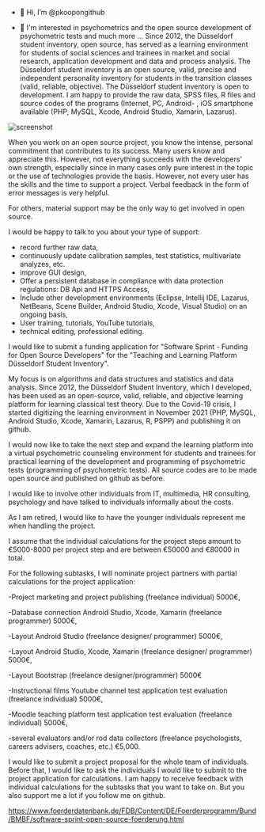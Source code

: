 - 👋 Hi, I’m @pkoopongithub

- 👀 I'm interested in psychometrics and the open source development of psychometric tests and much more ...
Since 2012, the Düsseldorf student inventory, open source, has served as a learning environment for students of social sciences and trainees in market and social research, application development and data and process analysis.
The Düsseldorf student inventory is an open source, valid, precise and independent personality inventory for students in the transition classes (valid, reliable, objective). The Düsseldorf student inventory is open to development.
I am happy to provide the raw data, SPSS files, R files and source codes of the programs (Internet, PC, Android- , iOS smartphone available (PHP, MySQL, Xcode, Android Studio, Xamarin, Lazarus).

![screenshot](./profilans.png)

When you work on an open source project, you know the intense, personal commitment that contributes to its success. Many users know and appreciate this. However, not everything succeeds with the developers' own strength, especially since in many cases only pure interest in the topic or the use of technologies provide the basis. However, not every user has the skills and the time to support a project. Verbal feedback in the form of error messages is very helpful.

For others, material support may be the only way to get involved in open source.

I would be happy to talk to you about your type of support:

- record further raw data,
- continuously update calibration samples, test statistics, multivariate analyzes, etc.
- improve GUI design,
- Offer a persistent database in compliance with data protection regulations: DB Api and HTTPS Access,
- Include other development environments (Eclipse, Intellij IDE, Lazarus, NetBeans, Scene Builder, Android Studio, Xcode, Visual Studio) on an ongoing basis,
- User training, tutorials, YouTube tutorials,
- technical editing, professional editing.

I would like to submit a funding application for "Software Sprint - Funding for Open Source Developers" for the "Teaching and Learning Platform Düsseldorf Student Inventory".

 My focus is on algorithms and data structures and statistics and data analysis. Since 2012, the Düsseldorf Student Inventory, which I developed, has been used as an open-source, valid, reliable, and objective learning platform for learning classical test theory. Due to the Covid-19 crisis, I started digitizing the learning environment in November 2021 (PHP, MySQL, Android Studio, Xcode, Xamarin, Lazarus, R, PSPP) and publishing it on github.

I would now like to take the next step and expand the learning platform into a virtual psychometric counseling environment for students and trainees for practical learning of the development and programming of psychometric tests (programming of psychometric tests). All source codes are to be made open source and published on github as before.

I would like to involve other individuals from IT, multimedia, HR consulting, psychology and have talked to individuals informally about the costs.

As I am retired, I would like to have the younger individuals represent me when handling the project.

I assume that the individual calculations for the project steps amount to €5000-8000 per project step and are between €50000 and €80000 in total.

For the following subtasks, I will nominate project partners with partial calculations for the project application:

-Project marketing and project publishing (freelance individual) 5000€,

-Database connection Android Studio, Xcode, Xamarin (freelance programmer) 5000€,

-Layout Android Studio (freelance designer/ programmer) 5000€,

-Layout Android Studio, Xcode, Xamarin (freelance designer/ programmer) 5000€,

-Layout Bootstrap (freelance designer/programmer) 5000€

-Instructional films Youtube channel test application test evaluation (freelance individual) 5000€,

-Moodle teaching platform test application test evaluation (freelance individual) 5000€,

-several evaluators and/or rod data collectors (freelance psychologists, careers advisers, coaches, etc.) €5,000.

I would like to submit a project proposal for the whole team of individuals. Before that, I would like to ask the individuals I would like to submit to the project application for calculations. I am happy to receive feedback with individual calculations for the subtasks that you want to take on. But you also support me a lot if you follow me on github.

https://www.foerderdatenbank.de/FDB/Content/DE/Foerderprogramm/Bund/BMBF/software-sprint-open-source-foerderung.html

